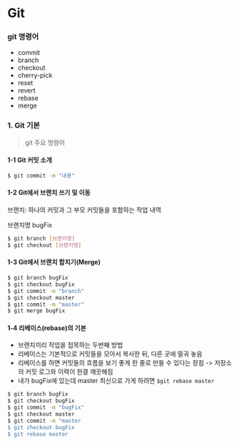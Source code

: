 # Git 

### git 명령어

- commit
- branch
- checkout
- cherry-pick
- reset
- revert
- rebase
- merge


### 1. Git 기본

> git 주요 명령어

#### 1-1 Git 커밋 소개

```bash
$ git commit -m "내용"
```

#### 1-2 Git에서 브랜치 쓰기 및 이동

브랜치: 하나의 커밋과 그 부모 커밋들을 포함하는 작업 내역

브랜치명 bugFix

```bash
$ git branch [브랜치명]
$ git checkout [브랜치명]
```
#### 1-3 Git에서 브랜치 합치기(Merge)

```bash
$ git branch bugFix
$ git checkout bugFix
$ git commit -m "branch"
$ git checkout master
$ git commit -m "master"
$ git merge bugFix
```

#### 1-4 리베이스(rebase)의 기본

- 브랜치끼리 작업을 접목하는 두번째 방법
- 리베이스는 기본적으로 커밋들을 모아서 복사한 뒤, 다른 곳에 떨궈 놓음
- 리베이스를 하면 커밋들의 흐름을 보기 좋게 한 줄로 만들 수 있다는 장점 -> 저장소의 커밋 로그와 이력이 한결 깨끗해짐
- 내가 bugFix에 있는데 master 최신으로 가게 하려면 `$git rebase master`

```bash
$ git branch bugFix
$ git checkout bugFix
$ git commit -m "bugFix"
$ git checkout master
$ git commit -m "master
$ git checkout bugFix
$ git rebase master
```


